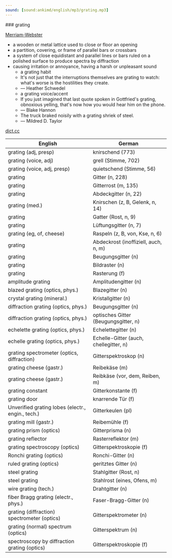 ```yaml
---
sound: [sound:ankimd/english/mp3/grating.mp3]
---
```


\### grating

[Merriam-Webster](https://www.merriam-webster.com/dictionary/grating)

- a wooden or metal lattice used to close or floor an opening
- a partition, covering, or frame of parallel bars or crossbars
- a system of close equidistant and parallel lines or bars ruled on a polished surface to produce spectra by diffraction
- causing irritation or annoyance, having a harsh or unpleasant sound
    - a grating habit
    - It's not just that the interruptions themselves are grating to watch: what's worse is the hostilities they create.
    - — Heather Schwedel
    - a grating voice/accent
    - If you just imagined that last quote spoken in Gottfried's grating, obnoxious yelling, that's now how you would hear him on the phone.
    - — Blake Hannon
    - The truck braked noisily with a grating shriek of steel.
    - — Mildred D. Taylor

[dict.cc](https://www.dict.cc/grating)

| English        | German       |
| -------------- | ------------ |
| grating (adj, presp) | knirschend (773) |
| grating (voice, adj) | grell (Stimme, 702) |
| grating (voice, adj, presp) | quietschend (Stimme, 56) |
| grating | Gitter (n, 228) |
| grating | Gitterrost (m, 135) |
| grating | Abdeckgitter (n, 22) |
| grating (med.) | Knirschen (z, B, Gelenk, n, 14) |
| grating | Gatter (Rost, n, 9) |
| grating | Lüftungsgitter (n, 7) |
| grating (eg, of, cheese) | Raspeln (z, B, von, Kse, n, 6) |
| grating | Abdeckrost (inoffiziell, auch, n, m) |
| grating | Beugungsgitter (n) |
| grating | Bildraster (n) |
| grating | Rasterung (f) |
| amplitude grating | Amplitudengitter (n) |
| blazed grating (optics, phys.) | Blazegitter (n) |
| crystal grating (mineral.) | Kristallgitter (n) |
| diffraction grating (optics, phys.) | Beugungsgitter (n) |
| diffraction grating (optics, phys.) | optisches Gitter (Beugungsgitter, n) |
| echelette grating (optics, phys.) | Echelettegitter (n) |
| echelle grating (optics, phys.) | Echelle-Gitter (auch, chellegitter, n) |
| grating spectrometer (optics, diffraction) | Gitterspektroskop (n) |
| grating cheese (gastr.) | Reibekäse (m) |
| grating cheese (gastr.) | Reibkäse (vor, dem, Reiben, m) |
| grating constant | Gitterkonstante (f) |
| grating door | knarrende Tür (f) |
| Unverified grating lobes (electr., engin., tech.) | Gitterkeulen (pl) |
| grating mill (gastr.) | Reibemühle (f) |
| grating prism (optics) | Gitterprisma (n) |
| grating reflector | Rasterreflektor (m) |
| grating spectroscopy (optics) | Gitterspektroskopie (f) |
| Ronchi grating (optics) | Ronchi-Gitter (n) |
| ruled grating (optics) | geritztes Gitter (n) |
| steel grating | Stahlgitter (Rost, n) |
| steel grating | Stahlrost (eines, Ofens, m) |
| wire grating (tech.) | Drahtgitter (n) |
| fiber Bragg grating <FBG> (electr., phys.) | Faser-Bragg-Gitter <FBG> (n) |
| grating (diffraction) spectrometer (optics) | Gitterspektrometer (n) |
| grating (normal) spectrum (optics) | Gitterspektrum (n) |
| spectroscopy by diffraction grating (optics) | Gitterspektroskopie (f) |

